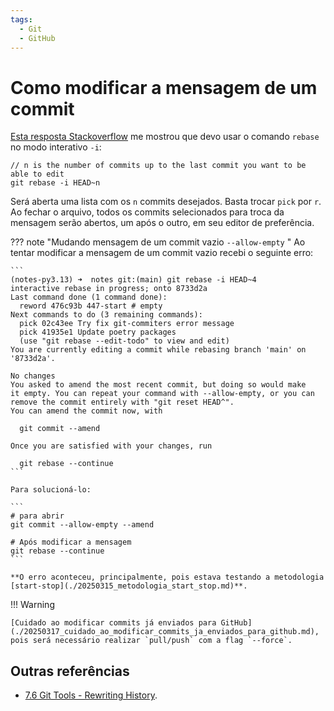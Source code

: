 ```yaml
---
tags:
  - Git
  - GitHub
---
```


# Como modificar a mensagem de um commit

[Esta resposta Stackoverflow](https://stackoverflow.com/a/179147/11755155) me mostrou que devo usar o comando `rebase` no modo interativo `-i`:

```
// n is the number of commits up to the last commit you want to be able to edit
git rebase -i HEAD~n
```

Será aberta uma lista com os `n` commits desejados.
Basta trocar `pick` por `r`.
Ao fechar o arquivo, todos os commits selecionados para troca da mensagem serão abertos, um após o outro, em seu editor de preferência.

??? note "Mudando mensagem de um commit vazio `--allow-empty` "
    Ao tentar modificar a mensagem de um commit vazio recebi o seguinte erro:

    ```
    (notes-py3.13) ➜  notes git:(main) git rebase -i HEAD~4
    interactive rebase in progress; onto 8733d2a
    Last command done (1 command done):
      reword 476c93b 447-start # empty
    Next commands to do (3 remaining commands):
      pick 02c43ee Try fix git-commiters error message
      pick 41935e1 Update poetry packages
      (use "git rebase --edit-todo" to view and edit)
    You are currently editing a commit while rebasing branch 'main' on '8733d2a'.

    No changes
    You asked to amend the most recent commit, but doing so would make
    it empty. You can repeat your command with --allow-empty, or you can
    remove the commit entirely with "git reset HEAD^".
    You can amend the commit now, with

      git commit --amend

    Once you are satisfied with your changes, run

      git rebase --continue
    ```

    Para solucioná-lo:

    ```
    # para abrir
    git commit --allow-empty --amend

    # Após modificar a mensagem
    git rebase --continue
    ```

    **O erro aconteceu, principalmente, pois estava testando a metodologia [start-stop](./20250315_metodologia_start_stop.md)**.


!!! Warning

    [Cuidado ao modificar commits já enviados para GitHub](./20250317_cuidado_ao_modificar_commits_ja_enviados_para_github.md), pois será necessário realizar `pull/push` com a flag `--force`.

## Outras referências

- [7.6 Git Tools - Rewriting History](https://git-scm.com/book/en/v2/Git-Tools-Rewriting-History).
